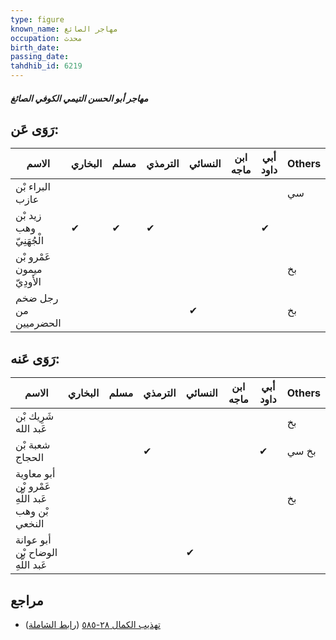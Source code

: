 ```yaml
---
type: figure
known_name: مهاجر الصائغ
occupation: محدث
birth_date:
passing_date:
tahdhib_id: 6219
---
```

##### مهاجر أبو الحسن التيمي الكوفي الصائغ

## رَوَى عَن:
| الاسم                      | البخاري | مسلم | الترمذي | النسائي | ابن ماجه | أبي داود | Others |
| -------------------------- | ------- | ---- | ------- | ------- | -------- | -------- | ------ |
| البراء بْن عازب            |         |      |         |         |          |          | سي     |
| زيد بْن وهب الْجُهَنِيّ    | ✔       | ✔    | ✔       |         |          | ✔        |        |
| عَمْرو بْن ميمون الأَودِيّ |         |      |         |         |          |          | بخ     |
| رجل ضخم من الحضرميين       |         |      |         | ✔       |          |          | بخ     |
## رَوَى عَنه:
| الاسم                                             | البخاري | مسلم | الترمذي | النسائي | ابن ماجه | أبي داود | Others |
| ------------------------------------------------- | ------- | ---- | ------- | ------- | -------- | -------- | ------ |
| شَرِيك بْن عَبد الله                              |         |      |         |         |          |          | بخ     |
| شعبة بْن الحجاج                                   |         |      | ✔       |         |          | ✔        | بخ سي  |
| أبو معاوية عَمْرو بْن عَبد اللَّهِ بْن وهب النخعي |         |      |         |         |          |          | بخ     |
| أبو عوانة الوضاح بْن عَبد اللَّهِ                 |         |      |         | ✔       |          |          |        |
## مراجع
- [تهذيب الكمال ٢٨-٥٨٥](obsidian://open?vault=Tahdhib-al-Kamal&file=Figures/٦٢١٩-مهاجر%20أبو%20الحسن%20التيمي%20الكوفي%20الصائغ) ([رابط الشاملة](https://shamela.ws/book/3722/15560))
